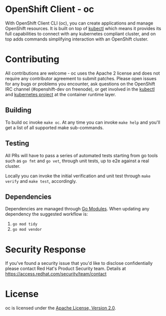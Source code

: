 # OpenShift Client - oc

With OpenShift Client CLI (oc), you can create applications and manage OpenShift
resources.  It is built on top of [kubectl](https://github.com/kubernetes/kubectl/)
which means it provides its full capabilities to connect with any kubernetes
compliant cluster, and on top adds commands simplifying interaction with an
OpenShift cluster.


# Contributing

All contributions are welcome - oc uses the Apache 2 license and does not require
any contributor agreement to submit patches.  Please open issues for any bugs
or problems you encounter, ask questions on the OpenShift IRC channel
(#openshift-dev on freenode), or get involved in the [kubectl](https://github.com/kubernetes/kubectl)
and [kubernetes project](https://github.com/kubernetes/kubernetes) at the container
runtime layer.

## Building

To build oc invoke `make oc`. At any time you can invoke `make help` and you'll
get a list of all supported make sub-commands.

## Testing

All PRs will have to pass a series of automated tests starting from go tools
such as `go fmt` and `go vet`, through unit tests, up to e2e against a real cluster.

Locally you can invoke the initial verification and unit test through `make verify`
and `make test`, accordingly.

## Dependencies

Dependencies are managed through [Go Modules](https://github.com/golang/go/wiki/Modules).
When updating any dependency the suggested workflow is:

1. `go mod tidy`
2. `go mod vendor`


# Security Response

If you've found a security issue that you'd like to disclose confidentially
please contact Red Hat's Product Security team. Details at
https://access.redhat.com/security/team/contact

# License

oc is licensed under the [Apache License, Version 2.0](http://www.apache.org/licenses/).
